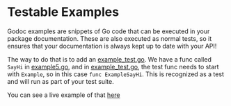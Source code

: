 # Testable Examples

Godoc examples are snippets of Go code that can be executed in your package documentation. These are also executed as normal tests, so it ensures that your documentation is always kept up to date with your API!

The way to do that is to add an [example_test.go](./example_test.go). We have a func called `SayHi` in [example5.go](./example5.go), and in [example_test.go](./example_test.go), the test func needs to start with `Example`, so in this case `func ExampleSayHi`. This is recognized as a test and will run as part of your test suite.

You can see a live example of that [here](https://pkg.go.dev/github.com/edfoh/go-test-examples/example5#example-SayHi)

